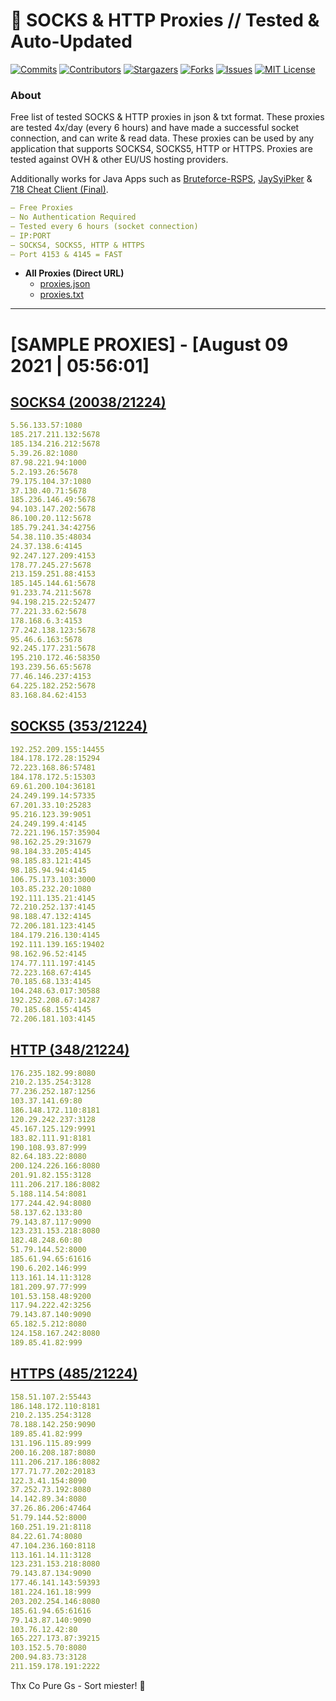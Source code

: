<!-- MARKDOWN LINKS & IMAGES -->
<!-- https://www.markdownguide.org/basic-syntax/#reference-style-links -->
[contributors-shield]: https://img.shields.io/github/contributors/KaiBurton/free-proxies-autoupdated?style=for-the-badge
[contributors-url]: https://github.com/KaiBurton/free-proxies-autoupdated/graphs/contributors
[forks-shield]: https://img.shields.io/github/forks/KaiBurton/free-proxies-autoupdated?style=for-the-badge
[forks-url]: https://github.com/KaiBurton/free-proxies-autoupdated/network/members
[stars-shield]: https://img.shields.io/github/stars/KaiBurton/free-proxies-autoupdated?style=for-the-badge
[stars-url]: https://github.com/KaiBurton/free-proxies-autoupdated/stargazers
[issues-shield]: https://img.shields.io/github/issues/KaiBurton/free-proxies-autoupdated?style=for-the-badge
[issues-url]: https://github.com/KaiBurton/free-proxies-autoupdated/issues
[license-shield]: https://img.shields.io/github/license/KaiBurton/free-proxies-autoupdated?style=for-the-badge
[license-url]: https://github.com/KaiBurton/free-proxies-autoupdated/blob/main/LICENSE
[commit-shield]: https://img.shields.io/github/last-commit/KaiBurton/free-proxies-autoupdated?style=for-the-badge
[commit-url]: https://github.com/KaiBurton/free-proxies-autoupdated/commits/main

# 🎁 SOCKS & HTTP Proxies // Tested & Auto-Updated

[![Commits][commit-shield]][commit-url]
[![Contributors][contributors-shield]][contributors-url]
[![Stargazers][stars-shield]][stars-url]
[![Forks][forks-shield]][forks-url]
[![Issues][issues-shield]][issues-url]
[![MIT License][license-shield]][license-url]

### About
Free list of tested SOCKS & HTTP proxies in json & txt format. These proxies are tested 4x/day (every 6 hours) and have made a successful socket connection, and can write & read data. These proxies can be used by any application that supports SOCKS4, SOCKS5, HTTP or HTTPS. Proxies are tested against OVH & other EU/US hosting providers.

Additionally works for Java Apps such as [Bruteforce-RSPS](https://github.com/KaiBurton/Bruteforce-RSPS), [JaySyiPker](https://github.com/JayArrowz/JaySyiPker) & [718 Cheat Client (Final)](https://github.com/KaiBurton/718-Cheat-Client-Final). 

```yaml
— Free Proxies
— No Authentication Required
— Tested every 6 hours (socket connection)
— IP:PORT
— SOCKS4, SOCKS5, HTTP & HTTPS
— Port 4153 & 4145 = FAST
```

- **All Proxies (Direct URL)**
  - [proxies.json](https://raw.githubusercontent.com/KaiBurton/free-proxies-autoupdated/main/proxies.json)
  - [proxies.txt](https://raw.githubusercontent.com/KaiBurton/free-proxies-autoupdated/main/proxies.txt)

---

# [SAMPLE PROXIES] - [August 09 2021 | 05:56:01]

## [SOCKS4 (20038/21224)](https://raw.githubusercontent.com/KaiBurton/free-proxies-autoupdated/main/proxies-socks4.txt)
```yaml
5.56.133.57:1080
185.217.211.132:5678
185.134.216.212:5678
5.39.26.82:1080
87.98.221.94:1000
5.2.193.26:5678
79.175.104.37:1080
37.130.40.71:5678
185.236.146.49:5678
94.103.147.202:5678
86.100.20.112:5678
185.79.241.34:42756
54.38.110.35:48034
24.37.138.6:4145
92.247.127.209:4153
178.77.245.27:5678
213.159.251.88:4153
185.145.144.61:5678
91.233.74.211:5678
94.198.215.22:52477
77.221.33.62:5678
178.168.6.3:4153
77.242.138.123:5678
95.46.6.163:5678
92.245.177.231:5678
195.210.172.46:58350
193.239.56.65:5678
77.46.146.237:4153
64.225.182.252:5678
83.168.84.62:4153
```

## [SOCKS5 (353/21224)](https://raw.githubusercontent.com/KaiBurton/free-proxies-autoupdated/main/proxies-socks5.txt)
```yaml
192.252.209.155:14455
184.178.172.28:15294
72.223.168.86:57481
184.178.172.5:15303
69.61.200.104:36181
24.249.199.14:57335
67.201.33.10:25283
95.216.123.39:9051
24.249.199.4:4145
72.221.196.157:35904
98.162.25.29:31679
98.184.33.205:4145
98.185.83.121:4145
98.185.94.94:4145
106.75.173.103:3000
103.85.232.20:1080
192.111.135.21:4145
72.210.252.137:4145
98.188.47.132:4145
72.206.181.123:4145
184.179.216.130:4145
192.111.139.165:19402
98.162.96.52:4145
174.77.111.197:4145
72.223.168.67:4145
70.185.68.133:4145
104.248.63.017:30588
192.252.208.67:14287
70.185.68.155:4145
72.206.181.103:4145
```

## [HTTP (348/21224)](https://raw.githubusercontent.com/KaiBurton/free-proxies-autoupdated/main/proxies-http.txt)
```yaml
176.235.182.99:8080
210.2.135.254:3128
77.236.252.187:1256
103.37.141.69:80
186.148.172.110:8181
120.29.242.237:3128
45.167.125.129:9991
183.82.111.91:8181
190.108.93.87:999
82.64.183.22:8080
200.124.226.166:8080
201.91.82.155:3128
111.206.217.186:8082
5.188.114.54:8081
177.244.42.94:8080
58.137.62.133:80
79.143.87.117:9090
123.231.153.218:8080
182.48.248.60:80
51.79.144.52:8000
185.61.94.65:61616
190.6.202.146:999
113.161.14.11:3128
181.209.97.77:999
101.53.158.48:9200
117.94.222.42:3256
79.143.87.140:9090
65.182.5.212:8080
124.158.167.242:8080
189.85.41.82:999
```

## [HTTPS (485/21224)](https://raw.githubusercontent.com/KaiBurton/free-proxies-autoupdated/main/proxies-https.txt)
```yaml
158.51.107.2:55443
186.148.172.110:8181
210.2.135.254:3128
78.188.142.250:9090
189.85.41.82:999
131.196.115.89:999
200.16.208.187:8080
111.206.217.186:8082
177.71.77.202:20183
122.3.41.154:8090
37.252.73.192:8080
14.142.89.34:8080
37.26.86.206:47464
51.79.144.52:8000
160.251.19.21:8118
84.22.61.74:8080
47.104.236.160:8118
113.161.14.11:3128
123.231.153.218:8080
79.143.87.134:9090
177.46.141.143:59393
181.224.161.18:999
203.202.254.146:8080
185.61.94.65:61616
79.143.87.140:9090
103.76.12.42:80
165.227.173.87:39215
103.152.5.70:8080
200.94.83.73:3128
211.159.178.191:2222
```



Thx Co Pure Gs - Sort miester! 💟